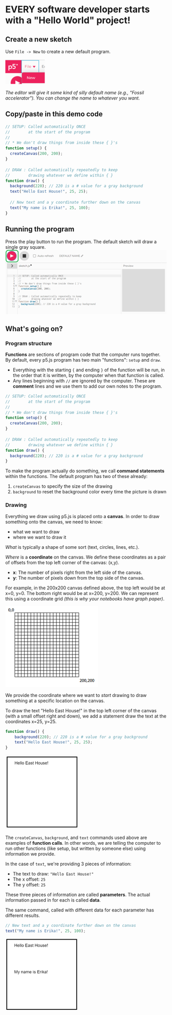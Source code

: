 # EVERY software developer starts with a "Hello World" project!

## Create a new sketch

Use `File -> New` to create a new default program.

![New Sketch](images\NewSketch.png)

*The editor will give it some kind of silly default name (e.g., "Fossil accelerator"). You can change the name to whatever you want.*

## Copy/paste in this demo code
```javascript
// SETUP: Called automatically ONCE 
//        at the start of the program
//
// * We don't draw things from inside these { }'s
function setup() {
  createCanvas(200, 200);
}

// DRAW : Called automatically repeatedly to keep
//        drawing whatever we define within { }
function draw() {
  background(220); // 220 is a # value for a gray background
  text("Hello East House!", 25, 25);

  // New text and a y coordinate further down on the canvas
  text("My name is Erika!", 25, 100); 
}
```

## Running the program
Press the play button to run the program. The default sketch will draw a single gray square.
![Run Program](images\RunProgram.png)

## What's going on?

### Program structure
**Functions** are sections of program code that the computer runs together. By default, every p5.js program has two main "functions": `setup` and `draw`.
- Everything with the starting `{` and ending `}` of the function will be run, in the order that it is written, by the computer when that function is called.
- Any lines beginning with `//` are ignored by the computer. These are **comment** lines and we use them to add our own notes to the program.


```javascript
// SETUP: Called automatically ONCE 
//        at the start of the program
//
// * We don't draw things from inside these { }'s
function setup() {
  createCanvas(200, 200);
}

// DRAW : Called automatically repeatedly to keep
//        drawing whatever we define within { }
function draw() {
  background(220); // 220 is a # value for a gray background
}

 ```
 
To make the program actually do something, we call **command statements** within the functions. The default program has two of these already:
1. `createCanvas` to specify the size of the drawing
2. `background` to reset the background color every time the picture is drawn
 
### Drawing
Everything we draw using p5.js is placed onto a **canvas**. In order to draw something onto the canvas, we need to know:
- what we want to draw
- where we want to draw it

*What* is typically a shape of some sort (text, circles, lines, etc.).

*Where* is a **coordinate** on the canvas. We define these coordinates as a pair of offsets from the top left corner of the canvas: (x,y).
- **x**: The number of pixels right from the left side of the canvas.
- **y**: The number of pixels down from the top side of the canvas.

For example, in the 200x200 canvas defined above, the top left would be at x=0, y=0. The bottom right would be at x=200, y=200. We can represent this using a coordinate grid *(this is why your notebooks have graph paper)*.

![Sample canvas](images/canvas200_200.PNG)

We provide the coordinate where we want to *start* drawing to draw something at a specific location on the canvas.

To draw the text "Hello East House!" in the top left corner of the canvas (with a small offset right and down), we add a statement draw the text at the coordinates x=25, y=25.

```javascript
function draw() {
    background(220); // 220 is a # value for a gray background
    text("Hello East House!", 25, 25);
}
```

![Hello East House](images/HelloEH.PNG)

The `createCanvas`, `background`, and `text` commands used above are examples of **function calls**. In other words, we are telling the computer to run other functions (like setup, but written by someone else) using information we provide.

In the case of `text`, we're providing 3 pieces of information:
- The text to draw: `"Hello East House!"`
- The x offset: `25`
- The y offset: `25`

These three pieces of information are called **parameters**. The actual information passed in for each is called **data**.

The same command, called with different data for each parameter has different results.
```javascript
// New text and a y coordinate further down on the canvas
text("My name is Erika!", 25, 100); 
```

![My name is...](images/MyNameIs.PNG)